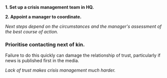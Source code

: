 [Title]: # (First Steps)
[Order]: # (14)

**1. Set up a crisis management team in HQ.** 

**2. Appoint a manager to coordinate.** 

_Next steps depend on the circumstances and the manager's assessment of the best course of action._

### Prioritise contacting next of kin.  

Failure to do this quickly can damage the relationship of trust, particularly if news is published first in the media.  

*Lack of trust makes crisis management much harder.*


